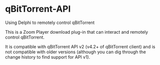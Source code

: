 # qBitTorrent-API
Using Delphi to remotely control qBitTorrent

This is a Zoom Player download plug-in that can interact and remotely control qBitTorrent.

It is compatible with qBitTorrent API v2 (v4.2+ of qBitTorrent client) and is not compatible with older versions (although you can dig through the change history to find support for API v1).
